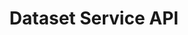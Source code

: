 ---
title: Dataset Service API
description: Manage usage labels for existing datasets within the Data Lake.
openAPISpec: https://raw.githubusercontent.com/AdobeDocs/experience-platform-apis/main/src/swagger-specs/dataset-service.yaml
keywords: 
  - Experience Platform
  - API Documentation
  - JavaScript
--- 
